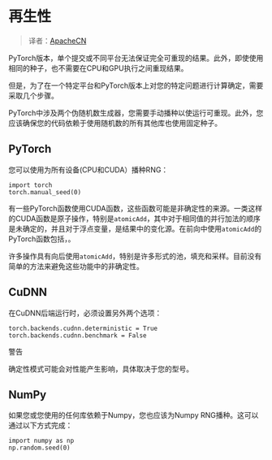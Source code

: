# 再生性

> 译者：[ApacheCN](https://github.com/apachecn)

PyTorch版本，单个提交或不同平台无法保证完全可重现的结果。此外，即使使用相同的种子，也不需要在CPU和GPU执行之间重现结果。

但是，为了在一个特定平台和PyTorch版本上对您的特定问题进行计算确定，需要采取几个步骤。

PyTorch中涉及两个伪随机数生成器，您需要手动播种以使运行可重现。此外，您应该确保您的代码依赖于使用随机数的所有其他库也使用固定种子。

## PyTorch

您可以使用为所有设备(CPU和CUDA）播种RNG：

```
import torch
torch.manual_seed(0)

```

有一些PyTorch函数使用CUDA函数，这些函数可能是非确定性的来源。一类这样的CUDA函数是原子操作，特别是`atomicAdd`，其中对于相同值的并行加法的顺序是未确定的，并且对于浮点变量，是结果中的变化源。在前向中使用`atomicAdd`的PyTorch函数包括，。

许多操作具有向后使用`atomicAdd`，特别是许多形式的池，填充和采样。目前没有简单的方法来避免这些功能中的非确定性。

## CuDNN

在CuDNN后端运行时，必须设置另外两个选项：

```
torch.backends.cudnn.deterministic = True
torch.backends.cudnn.benchmark = False

```

警告

确定性模式可能会对性能产生影响，具体取决于您的型号。

## NumPy

如果您或您使用的任何库依赖于Numpy，您也应该为Numpy RNG播种。这可以通过以下方式完成：

```
import numpy as np
np.random.seed(0)

```